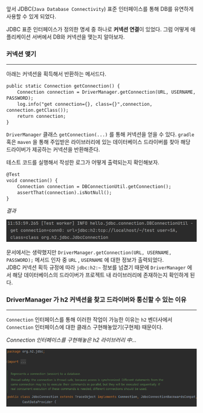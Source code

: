 
앞서 JDBC(`Java Database Connectivity`) 표준 인터페이스를 통해 DB를 유연하게 사용할 수 있게 되었다.

JDBC 표준 인터페이스가 정의한 명세 중 하나로 **커넥션 연결**이 있었다.
그럼 어떻게 애플리케이션 서버에서 DB와 커넥션을 맺는지 알아보자.


### 커넥션 맺기

---

아래는 커넥션을 획득해서 반환하는 메서드다.

```
public static Connection getConnection() {   
	Connection connection = DriverManager.getConnection(URL, USERNAME, PASSWORD);  
	log.info("get connection={}, class={}",connection, connection.getClass());  
	return connection;  
}
```


`DriverManager` 클래스 `getConnection(...)` 를 통해 커넥션을 얻을 수 있다. `gradle` 혹은 `maven` 을 통해 주입받은 라이브러리에 있는 데이터베이스 드라이버를 찾아 해당 드라이버가 제공하는 커넥션을 반환해준다. 


테스트 코드를 실행해서 작성한 로그가 어떻게 출력되는지 확인해보자.

```
@Test  
void connection() {  
    Connection connection = DBConnectionUtil.getConnection();  
    assertThat(connection).isNotNull();  
}
```


*결과*

![[Pasted image 20231002121406.png]](../images/Pasted%20image%2020231002121406.png)


문서에서는 생략했지만  `DriverManager.getConnection(URL, USERNAME, PASSWORD);`  메서드 인자 중 `URL` , `USERNAME` 에 대한 정보가 출력되었다.  
JDBC 커넥션 획득 규정에 따라 `jdbc:h2:~` 정보를 넘겼기 때문에 `DriverManager` 에서 해당 데이터베이스의 드라이버가 프로젝트 내 라이브러리에 존재하는지 확인하게 된다.


### DriverManager 가 h2 커넥션을 찾고 드라이버와 통신할 수 있는 이유

---

`Connection` 인터페이스를 통해 이러한 작업이 가능한 이유는 `h2` 벤더사에서 `Connection` 인터페이스에 대한 클래스 구현해놓았기(구현체) 때문이다.


*Connection 인터페이스를 구현해놓은 h2 라이브러리 中...*

![[Pasted image 20231002121907.png]](../images/Pasted%20image%2020231002121907.png)

